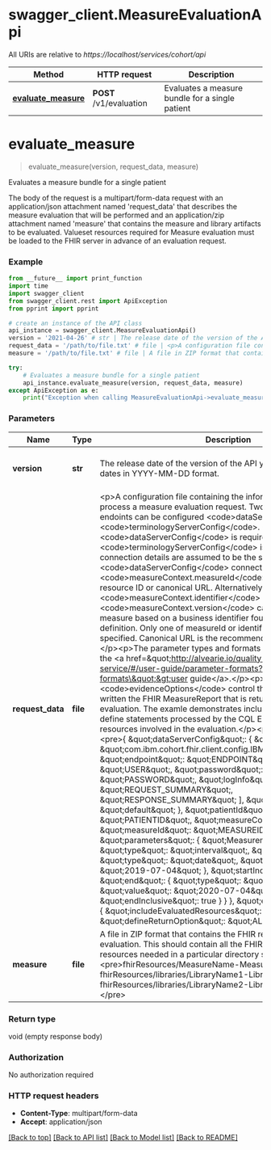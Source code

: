 # swagger_client.MeasureEvaluationApi

All URIs are relative to *https://localhost/services/cohort/api*

Method | HTTP request | Description
------------- | ------------- | -------------
[**evaluate_measure**](MeasureEvaluationApi.md#evaluate_measure) | **POST** /v1/evaluation | Evaluates a measure bundle for a single patient


# **evaluate_measure**
> evaluate_measure(version, request_data, measure)

Evaluates a measure bundle for a single patient

The body of the request is a multipart/form-data request with an application/json attachment named 'request_data' that describes the measure evaluation that will be performed and an application/zip attachment named 'measure' that contains the measure and library artifacts to be evaluated. Valueset resources required for Measure evaluation must be loaded to the FHIR server in advance of an evaluation request. 

### Example
```python
from __future__ import print_function
import time
import swagger_client
from swagger_client.rest import ApiException
from pprint import pprint

# create an instance of the API class
api_instance = swagger_client.MeasureEvaluationApi()
version = '2021-04-26' # str | The release date of the version of the API you want to use. Specify dates in YYYY-MM-DD format. (default to 2021-04-26)
request_data = '/path/to/file.txt' # file | <p>A configuration file containing the information needed to process a measure evaluation request. Two possible FHIR server endoints can be configured <code>dataServerConfig</code> and <code>terminologyServerConfig</code>. Only the <code>dataServerConfig</code> is required. If <code>terminologyServerConfig</code> is not provided, the connection details are assumed to be the same as the <code>dataServerConfig</code> connection.</p><p>The <code>measureContext.measureId</code> field can be a FHIR resource ID or canonical URL. Alternatively, <code>measureContext.identifier</code> and <code>measureContext.version</code> can be used to lookup the measure based on a business identifier found in the resource definition. Only one of measureId or identifier + version should be specified. Canonical URL is the recommended lookup mechanism.</p><p>The parameter types and formats are described in detail in the <a href=\"http://alvearie.io/quality-measure-and-cohort-service/#/user-guide/parameter-formats?id=parameter-formats\">user guide</a>.</p><p>The <code>evidenceOptions</code> control the amount of data written the FHIR MeasureReport that is returned as a result of the evaluation. The examle demonstrates inclusion of the result of all define statements processed by the CQL Engine and no links to the resources involved in the evaluation.</p><p>Example Contents:   <pre>{     \"dataServerConfig\": {         \"@class\": \"com.ibm.cohort.fhir.client.config.IBMFhirServerConfig\",         \"endpoint\": \"ENDPOINT\",         \"user\": \"USER\",         \"password\": \"PASSWORD\",         \"logInfo\": [             \"REQUEST_SUMMARY\",             \"RESPONSE_SUMMARY\"         ],         \"tenantId\": \"default\"     },     \"patientId\": \"PATIENTID\",     \"measureContext\": {         \"measureId\": \"MEASUREID\",         \"parameters\": {             \"Measurement Period\": {                 \"type\": \"interval\",                 \"start\": {                     \"type\": \"date\",                     \"value\": \"2019-07-04\"                 },                 \"startInclusive\": true,                 \"end\": {                     \"type\": \"date\",                     \"value\": \"2020-07-04\"                 },                 \"endInclusive\": true             }         }     },     \"evidenceOptions\": {         \"includeEvaluatedResources\": false,         \"defineReturnOption\": \"ALL\"     }, }</pre></p>
measure = '/path/to/file.txt' # file | A file in ZIP format that contains the FHIR resources to use in the evaluation. This should contain all the FHIR Measure and Library resources needed in a particular directory structure as follows:<pre>fhirResources/MeasureName-MeasureVersion.json fhirResources/libraries/LibraryName1-LibraryVersion.json fhirResources/libraries/LibraryName2-LibraryVersion.json etc.</pre>

try:
    # Evaluates a measure bundle for a single patient
    api_instance.evaluate_measure(version, request_data, measure)
except ApiException as e:
    print("Exception when calling MeasureEvaluationApi->evaluate_measure: %s\n" % e)
```

### Parameters

Name | Type | Description  | Notes
------------- | ------------- | ------------- | -------------
 **version** | **str**| The release date of the version of the API you want to use. Specify dates in YYYY-MM-DD format. | [default to 2021-04-26]
 **request_data** | **file**| &lt;p&gt;A configuration file containing the information needed to process a measure evaluation request. Two possible FHIR server endoints can be configured &lt;code&gt;dataServerConfig&lt;/code&gt; and &lt;code&gt;terminologyServerConfig&lt;/code&gt;. Only the &lt;code&gt;dataServerConfig&lt;/code&gt; is required. If &lt;code&gt;terminologyServerConfig&lt;/code&gt; is not provided, the connection details are assumed to be the same as the &lt;code&gt;dataServerConfig&lt;/code&gt; connection.&lt;/p&gt;&lt;p&gt;The &lt;code&gt;measureContext.measureId&lt;/code&gt; field can be a FHIR resource ID or canonical URL. Alternatively, &lt;code&gt;measureContext.identifier&lt;/code&gt; and &lt;code&gt;measureContext.version&lt;/code&gt; can be used to lookup the measure based on a business identifier found in the resource definition. Only one of measureId or identifier + version should be specified. Canonical URL is the recommended lookup mechanism.&lt;/p&gt;&lt;p&gt;The parameter types and formats are described in detail in the &lt;a href&#x3D;\&quot;http://alvearie.io/quality-measure-and-cohort-service/#/user-guide/parameter-formats?id&#x3D;parameter-formats\&quot;&gt;user guide&lt;/a&gt;.&lt;/p&gt;&lt;p&gt;The &lt;code&gt;evidenceOptions&lt;/code&gt; control the amount of data written the FHIR MeasureReport that is returned as a result of the evaluation. The examle demonstrates inclusion of the result of all define statements processed by the CQL Engine and no links to the resources involved in the evaluation.&lt;/p&gt;&lt;p&gt;Example Contents:   &lt;pre&gt;{     \&quot;dataServerConfig\&quot;: {         \&quot;@class\&quot;: \&quot;com.ibm.cohort.fhir.client.config.IBMFhirServerConfig\&quot;,         \&quot;endpoint\&quot;: \&quot;ENDPOINT\&quot;,         \&quot;user\&quot;: \&quot;USER\&quot;,         \&quot;password\&quot;: \&quot;PASSWORD\&quot;,         \&quot;logInfo\&quot;: [             \&quot;REQUEST_SUMMARY\&quot;,             \&quot;RESPONSE_SUMMARY\&quot;         ],         \&quot;tenantId\&quot;: \&quot;default\&quot;     },     \&quot;patientId\&quot;: \&quot;PATIENTID\&quot;,     \&quot;measureContext\&quot;: {         \&quot;measureId\&quot;: \&quot;MEASUREID\&quot;,         \&quot;parameters\&quot;: {             \&quot;Measurement Period\&quot;: {                 \&quot;type\&quot;: \&quot;interval\&quot;,                 \&quot;start\&quot;: {                     \&quot;type\&quot;: \&quot;date\&quot;,                     \&quot;value\&quot;: \&quot;2019-07-04\&quot;                 },                 \&quot;startInclusive\&quot;: true,                 \&quot;end\&quot;: {                     \&quot;type\&quot;: \&quot;date\&quot;,                     \&quot;value\&quot;: \&quot;2020-07-04\&quot;                 },                 \&quot;endInclusive\&quot;: true             }         }     },     \&quot;evidenceOptions\&quot;: {         \&quot;includeEvaluatedResources\&quot;: false,         \&quot;defineReturnOption\&quot;: \&quot;ALL\&quot;     }, }&lt;/pre&gt;&lt;/p&gt; | 
 **measure** | **file**| A file in ZIP format that contains the FHIR resources to use in the evaluation. This should contain all the FHIR Measure and Library resources needed in a particular directory structure as follows:&lt;pre&gt;fhirResources/MeasureName-MeasureVersion.json fhirResources/libraries/LibraryName1-LibraryVersion.json fhirResources/libraries/LibraryName2-LibraryVersion.json etc.&lt;/pre&gt; | 

### Return type

void (empty response body)

### Authorization

No authorization required

### HTTP request headers

 - **Content-Type**: multipart/form-data
 - **Accept**: application/json

[[Back to top]](#) [[Back to API list]](../README.md#documentation-for-api-endpoints) [[Back to Model list]](../README.md#documentation-for-models) [[Back to README]](../README.md)

